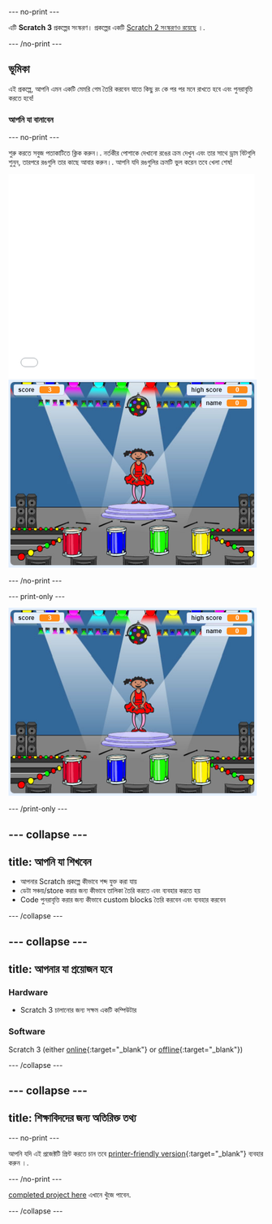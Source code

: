 --- no-print ---

এটি **Scratch 3** প্রকল্পের সংস্করণ। প্রকল্পের একটি [Scratch 2 সংস্করণও রয়েছে](https://projects.raspberrypi.org/bn-IN/projects/memory-scratch2) ।.

--- /no-print ---

## ভূমিকা

এই প্রকল্পে, আপনি এমন একটি মেমরি গেম তৈরি করবেন যাতে কিছু রং কে পর পর মনে রাখতে হবে এবং পুনরাবৃত্তি করতে হবে!

### আপনি যা বানাবেন

--- no-print ---

শুরু করতে সবুজ পতাকাটিতে ক্লিক করুন।. নর্তকীর পোশাকে দেখানো রঙের ক্রম দেখুন এবং তার সাথে ড্রাম বিটগুলি শুনুন, তারপরে রঙগুলি তার কাছে আবার করুন।. আপনি যদি রঙগুলির ক্রমটি ভুল করেন তবে খেলা শেষ!

<div class="scratch-preview">
  <iframe allowtransparency="true" width="485" height="402" src="//scratch.mit.edu/projects/embed/284452634/?autostart=false" frameborder="0" allowfullscreen scrolling="no" mark="crwd-mark"></iframe> <img src="images/screenshot.png" />
</div>

--- /no-print ---

--- print-only ---

![screenshot of finished game](images/screenshot.png)

--- /print-only ---

--- collapse ---
---
title: আপনি যা শিখবেন
---

+ আপনার Scratch প্রকল্পে কীভাবে শব্দ যুক্ত করা যায়
+ ডেটা সঞ্চয়/store করার জন্য কীভাবে তালিকা তৈরি করতে এবং ব্যবহার করতে হয়
+ Code পুনরাবৃত্তি করার জন্য কীভাবে custom blocks তৈরি করবেন এবং ব্যবহার করবেন

--- /collapse ---

--- collapse ---
---
title: আপনার যা প্রয়োজন হবে
---

### Hardware

+ Scratch 3 চালানোর জন্য সক্ষম একটি কম্পিউটার

### Software

Scratch 3 (either [online](https://rpf.io/scratchon){:target="_blank"} or [offline](https://rpf.io/scratchoff){:target="_blank"})

--- /collapse ---

--- collapse ---
---
title: শিক্ষাবিদদের জন্য অতিরিক্ত তথ্য
---

--- no-print ---

আপনি যদি এই প্রজেক্টটি প্রিন্ট করতে চান তবে [printer-friendly version](https://projects.raspberrypi.org/bn-IN/projects/memory/print){:target="_blank"} ব্যবহার করুন ।.

--- /no-print ---

[completed project here](http://rpf.io/p/bn-IN/memory-get) এখানে খুঁজে পাবেন.

--- /collapse ---